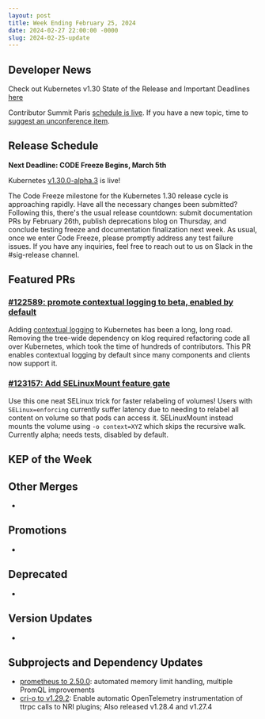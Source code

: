 ```yaml
---
layout: post
title: Week Ending February 25, 2024
date: 2024-02-27 22:00:00 -0000
slug: 2024-02-25-update
---
```


## Developer News

Check out Kubernetes v1.30 State of the Release and Important Deadlines [here](https://groups.google.com/g/kubernetes-sig-release/c/5aTnA01W4HY)

Contributor Summit Paris [schedule is live](https://www.kubernetes.dev/events/2024/kcseu/schedule/#schedule).  If you have a new topic, time to [suggest an unconference item](https://github.com/kubernetes/community/issues/7692).

## Release Schedule

**Next Deadline: CODE Freeze Begins, March 5th**

Kubernetes [v1.30.0-alpha.3](https://groups.google.com/a/kubernetes.io/g/dev/c/KGo9_MISVas) is live!

The Code Freeze milestone for the Kubernetes 1.30 release cycle is approaching rapidly. Have all the necessary changes been submitted? Following this, there's the usual release countdown: submit documentation PRs by February 26th, publish deprecations blog on Thursday, and conclude testing freeze and documentation finalization next week. As usual, once we enter Code Freeze, please promptly address any test failure issues. If you have any inquiries, feel free to reach out to us on Slack in the #sig-release channel.

## Featured PRs

### [ #122589: promote contextual logging to beta, enabled by default](https://github.com/kubernetes/kubernetes/pull/122589)

Adding [contextual logging](https://github.com/kubernetes/enhancements/tree/master/keps/sig-instrumentation/3077-contextual-logging) to Kubernetes has been a long, long road.  Removing the tree-wide dependency on klog required refactoring code all over Kubernetes, which took the time of hundreds of contributors.  This PR enables contextual logging by default since many components and clients now support it.

### [ #123157: Add SELinuxMount feature gate ](https://github.com/kubernetes/kubernetes/pull/123157)

Use this one neat SELinux trick for faster relabeling of volumes! Users with `SELinux=enforcing` currently suffer latency due to needing to relabel all content on volume so that pods can access it. SELinuxMount instead mounts the volume using `-o context=XYZ` which skips the recursive walk. Currently alpha; needs tests, disabled by default.

## KEP of the Week


## Other Merges

*

## Promotions

*

## Deprecated

*

## Version Updates

*

## Subprojects and Dependency Updates

* [prometheus to 2.50.0](https://github.com/prometheus/prometheus/releases/tag/v2.50.0): automated memory limit handling, multiple PromQL improvements
* [cri-o to v1.29.2](https://github.com/cri-o/cri-o/releases/tag/v1.29.2): Enable automatic OpenTelemetry instrumentation of ttrpc calls to NRI plugins; Also released v1.28.4 and v1.27.4
